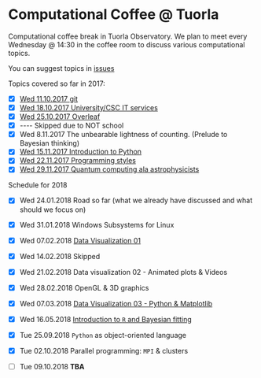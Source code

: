 # Computational Coffee @ Tuorla 

Computational coffee break in Tuorla Observatory. We plan to meet every Wednesday @ 14:30 in the coffee room to discuss various computational topics.

You can suggest topics in [issues](https://github.com/natj/CompCoffee/issues/1)

Topics covered so far in 2017:
- [x] [Wed 11.10.2017 git](./intro-git)
- [x] [Wed 18.10.2017 University/CSC IT services](./it-services)
- [x] [Wed 25.10.2017 Overleaf](./overleaf-git)
- [x] ---- Skipped due to NOT school
- [x] Wed 8.11.2017 The unbearable lightness of counting. (Prelude to Bayesian thinking)
- [x] [Wed 15.11.2017 Introduction to Python](./python)
- [x] [Wed 22.11.2017 Programming styles](./programming-styles)
- [x] [Wed 29.11.2017 Quantum computing ala astrophysicists](./quantum)

Schedule for 2018

- [x] Wed 24.01.2018 Road so far (what we already have discussed and what should we focus on)
- [x] Wed 31.01.2018 Windows Subsystems for Linux
- [x] Wed 07.02.2018 [Data Visualization 01](./data-visualization/01)
- [x] Wed 14.02.2018 Skipped
- [x] Wed 21.02.2018 Data visualization 02 - Animated plots & Videos
- [x] Wed 28.02.2018 OpenGL & 3D graphics
- [x] Wed 07.03.2018 [Data Visualization 03 - Python & Matplotlib](./data-visualization/03)
- [x] Wed 16.05.2018 [Introduction to `R` and Bayesian fitting](./r/intro)


- [x] Tue 25.09.2018 `Python` as object-oriented language
- [x] Tue 02.10.2018 Parallel programming: `MPI` & clusters
- [ ] Tue 09.10.2018 **TBA**
